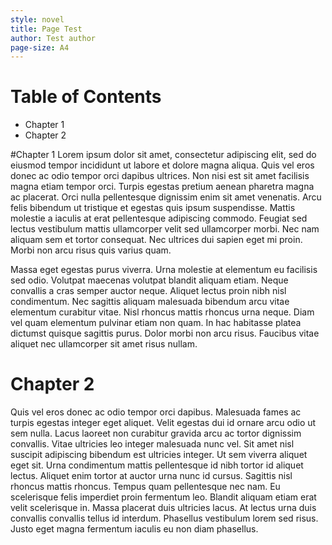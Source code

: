 ```yaml
---
style: novel
title: Page Test
author: Test author
page-size: A4
---
```


# Table of Contents
- Chapter 1
- Chapter 2

#Chapter 1
Lorem ipsum dolor sit amet, consectetur adipiscing elit, sed do eiusmod tempor incididunt ut labore et dolore magna aliqua. Quis vel eros donec ac odio tempor orci dapibus ultrices. Non nisi est sit amet facilisis magna etiam tempor orci. Turpis egestas pretium aenean pharetra magna ac placerat. Orci nulla pellentesque dignissim enim sit amet venenatis. Arcu felis bibendum ut tristique et egestas quis ipsum suspendisse. Mattis molestie a iaculis at erat pellentesque adipiscing commodo. Feugiat sed lectus vestibulum mattis ullamcorper velit sed ullamcorper morbi. Nec nam aliquam sem et tortor consequat. Nec ultrices dui sapien eget mi proin. Morbi non arcu risus quis varius quam.

Massa eget egestas purus viverra. Urna molestie at elementum eu facilisis sed odio. Volutpat maecenas volutpat blandit aliquam etiam. Neque convallis a cras semper auctor neque. Aliquet lectus proin nibh nisl condimentum. Nec sagittis aliquam malesuada bibendum arcu vitae elementum curabitur vitae. Nisl rhoncus mattis rhoncus urna neque. Diam vel quam elementum pulvinar etiam non quam. In hac habitasse platea dictumst quisque sagittis purus. Dolor morbi non arcu risus. Faucibus vitae aliquet nec ullamcorper sit amet risus nullam.

# Chapter 2
Quis vel eros donec ac odio tempor orci dapibus. Malesuada fames ac turpis egestas integer eget aliquet. Velit egestas dui id ornare arcu odio ut sem nulla. Lacus laoreet non curabitur gravida arcu ac tortor dignissim convallis. Vitae ultricies leo integer malesuada nunc vel. Sit amet nisl suscipit adipiscing bibendum est ultricies integer. Ut sem viverra aliquet eget sit. Urna condimentum mattis pellentesque id nibh tortor id aliquet lectus. Aliquet enim tortor at auctor urna nunc id cursus. Sagittis nisl rhoncus mattis rhoncus. Tempus quam pellentesque nec nam. Eu scelerisque felis imperdiet proin fermentum leo. Blandit aliquam etiam erat velit scelerisque in. Massa placerat duis ultricies lacus. At lectus urna duis convallis convallis tellus id interdum. Phasellus vestibulum lorem sed risus. Justo eget magna fermentum iaculis eu non diam phasellus.